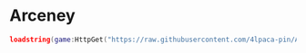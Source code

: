 # Arceney
```lua
loadstring(game:HttpGet("https://raw.githubusercontent.com/4lpaca-pin/Arceney/refs/heads/main/main.luau"))()
```

